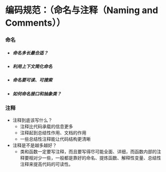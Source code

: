 # 编码规范：（命名与注释（Naming and Comments））

### 命名

- ##### 命名多长最合适？

- ##### 利用上下文简化命名

- ##### 命名要可读、可搜索

- ##### 如何命名接口和抽象类？

### 注释

- 注释到底该写什么？
  - 注释比代码承载的信息更多
  - 注释起到总结性作用、文档的作用
  - 一些总结性注释能让代码结构更清晰
- 注释是不是越多越好？
  - 类和函数一定要写注释，而且要写得尽可能全面、详细，而函数内部的注释要相对少一些，一般都是靠好的命名、提炼函数、解释性变量、总结性注释来提高代码的可读性。

